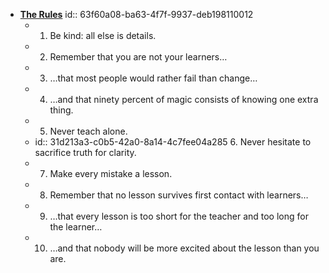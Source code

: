 - [**The Rules**](https://teachtogether.tech/en/#the-rules)
  id:: 63f60a08-ba63-4f7f-9937-deb198110012
	- 1. Be kind: all else is details.
	- 2. Remember that you are not your learners…
	- 3. …that most people would rather fail than change…
	- 4. …and that ninety percent of magic consists of knowing one extra thing.
	- 5. Never teach alone.
	- id:: 31d213a3-c0b5-42a0-8a14-4c7fee04a285
	  6. Never hesitate to sacrifice truth for clarity.
	- 7. Make every mistake a lesson.
	- 8. Remember that no lesson survives first contact with learners…
	- 9. …that every lesson is too short for the teacher and too long for the learner…
	- 10. …and that nobody will be more excited about the lesson than you are.